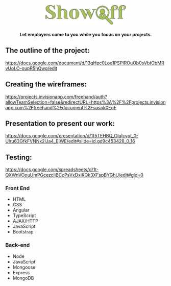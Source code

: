 <div align="center">
    <img width="50%" src="angular-src/src/assets/img/website/showoff-logo.png" alt="showOff logo">
</div>

<h4 align="center">Let employers come to you while you focus on your projects.</h4>

## The outline of the project:
https://docs.google.com/document/d/13qHpc0Loe1PSPIROuOb0sVbtObMRvUoLO-oupR5hQwg/edit

## Creating the wireframes: 
https://projects.invisionapp.com/freehand/auth?allowTeamSelection=false&redirectURL=https%3A%2F%2Fprojects.invisionapp.com%2Ffreehand%2Fdocument%2Fsusok0EqF

## Presentation to present our work: 
https://docs.google.com/presentation/d/1f5TEHBQ_OlqIcypt_0-Ulru63GfkFVNNx2lJa4_EjWE/edit#slide=id.gd9c453428_0_16

## Testing:
https://docs.google.com/spreadsheets/d/1t-QXWnVOouUmPGcezcljBCcPsVxDxiKQk3XFspBYGhU/edit#gid=0

### Front End
- HTML
- CSS
- Angular
- TypeScript
- AJAX/HTTP
- JavaScript
- Bootstrap

### Back-end
- Node
- JavaScript
- Mongoose
- Express
- MongoDB
